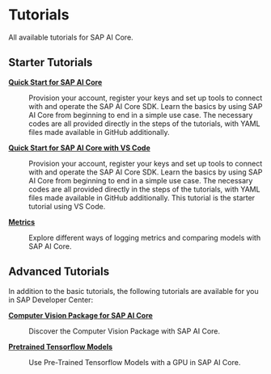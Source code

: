 <!-- loioa5c80a6eb24e42488eb409136b0c0f8c -->

# Tutorials

All available tutorials for SAP AI Core.



<a name="loioa5c80a6eb24e42488eb409136b0c0f8c__section_p5c_rj5_r5b"/>

## Starter Tutorials


<dl>
<dt><b>

[Quick Start for SAP AI Core](https://developers.sap.com/group.ai-core-get-started-basics.html)

</b></dt>
<dd>

Provision your account, register your keys and set up tools to connect with and operate the SAP AI Core SDK. Learn the basics by using SAP AI Core from beginning to end in a simple use case. The necessary codes are all provided directly in the steps of the tutorials, with YAML files made available in GitHub additionally.



</dd><dt><b>

[Quick Start for SAP AI Core with VS Code](https://developers.sap.com/tutorials/ai-core-vs-code-toolkit.html)

</b></dt>
<dd>

Provision your account, register your keys and set up tools to connect with and operate the SAP AI Core SDK. Learn the basics by using SAP AI Core from beginning to end in a simple use case. The necessary codes are all provided directly in the steps of the tutorials, with YAML files made available in GitHub additionally. This tutorial is the starter tutorial using VS Code.



</dd><dt><b>

[Metrics](https://developers.sap.com/tutorials/ai-core-metrics.html)

</b></dt>
<dd>

Explore different ways of logging metrics and comparing models with SAP AI Core.



</dd>
</dl>



<a name="loioa5c80a6eb24e42488eb409136b0c0f8c__section_hfz_mj5_r5b"/>

## Advanced Tutorials

In addition to the basic tutorials, the following tutorials are available for you in SAP Developer Center:


<dl>
<dt><b>

[Computer Vision Package for SAP AI Core](https://developers.sap.com/group.cv-package-basic.html)

</b></dt>
<dd>

Discover the Computer Vision Package with SAP AI Core.



</dd><dt><b>

[Pretrained Tensorflow Models](https://developers.sap.com/tutorials/ai-core-tensorflow-byod.html)

</b></dt>
<dd>

Use Pre-Trained Tensorflow Models with a GPU in SAP AI Core.



</dd>
</dl>

